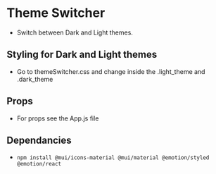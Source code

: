# Theme Switcher

- Switch between Dark and Light themes.

## Styling for Dark and Light themes

- Go to themeSwitcher.css and change inside the .light_theme and .dark_theme

## Props

- For props see the App.js file

## Dependancies

- ```npm install @mui/icons-material @mui/material @emotion/styled @emotion/react```
